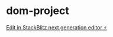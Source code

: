 # dom-project

[Edit in StackBlitz next generation editor ⚡️](https://stackblitz.com/~/github.com/ADI9325/dom-project)